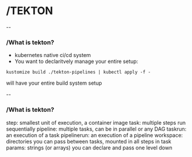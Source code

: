 # /TEKTON
--
### /What is tekton?
* kubernetes native ci/cd system <!-- .element: class="fragment fade-up" -->
* You want to declaritvely manage your entire setup: <!-- .element: class="fragment fade-up" -->

```
kustomize build ./tekton-pipelines | kubectl apply -f -
```
will have your entire build system setup
<!-- .element: class="fragment fade-up" -->
--
### /What is tekton?

step: smallest unit of execution, a container image
task: multiple steps run sequentially
pipeline: multiple tasks, can be in parallel or any DAG
taskrun: an execution of a task
pipelinerun: an execution of a pipeline
workspace: directories you can pass between tasks, mounted in all steps in task
params: strings (or arrays) you can declare and pass one level down